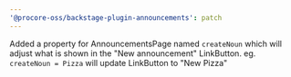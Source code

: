 ```yaml
---
'@procore-oss/backstage-plugin-announcements': patch
---
```


Added a property for AnnouncementsPage named `createNoun` which will adjust what is shown in the "New announcement" LinkButton. eg. `createNoun = Pizza` will update LinkButton to "New Pizza"
